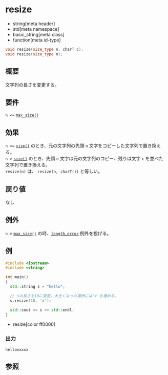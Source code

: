 # resize
* string[meta header]
* std[meta namespace]
* basic_string[meta class]
* function[meta id-type]

```cpp
void resize(size_type n, charT c);
void resize(size_type n);
```

## 概要
文字列の長さを変更する。


## 要件
`n <=` [`max_size()`](max_size.md)


## 効果
`n <=` [`size()`](size.md) のとき、元の文字列の先頭 `n` 文字をコピーした文字列で置き換える。  
`n >` [`size()`](size.md) のとき、先頭 `n` 文字は元の文字列のコピー、残りは文字 `c` を並べた文字列で置き換える。  
`resize(n)` は、 `resize(n, charT())` と等しい。


## 戻り値
なし


## 例外
`n >` [`max_size()`](max_size.md) の時、[`length_error`](/reference/stdexcept.md) 例外を投げる。


## 例
```cpp example
#include <iostream>
#include <string>

int main()
{
  std::string s = "hello";

  // sの長さを10に変更。大きくなった場所には'x'を埋める。
  s.resize(10, 'x');

  std::cout << s << std::endl;
}
```
* resize[color ff0000]

### 出力
```
helloxxxxx
```

## 参照
